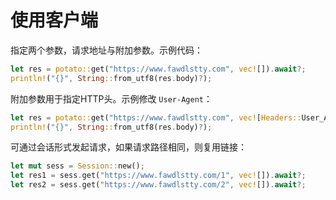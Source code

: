 # 使用客户端

指定两个参数，请求地址与附加参数。示例代码：

```rust
let res = potato::get("https://www.fawdlstty.com", vec![]).await?;
println!("{}", String::from_utf8(res.body)?);
```

附加参数用于指定HTTP头。示例修改 `User-Agent`：

```rust
let res = potato::get("https://www.fawdlstty.com", vec![Headers::User_Agent("aaa".into())]).await?;
println!("{}", String::from_utf8(res.body)?);
```

可通过会话形式发起请求，如果请求路径相同，则复用链接：

```rust
let mut sess = Session::new();
let res1 = sess.get("https://www.fawdlstty.com/1", vec![]).await?;
let res2 = sess.get("https://www.fawdlstty.com/2", vec![]).await?;
```
